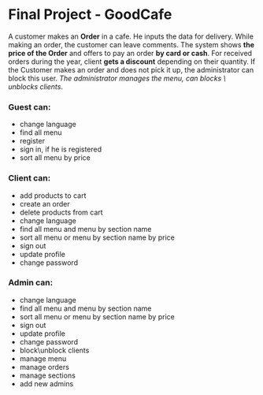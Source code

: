 # Final Project - GoodCafe

A customer makes an **Order** in a cafe. He inputs the data for delivery. 
While making  an order, the customer can leave comments. The system shows **the price of the Order** and
offers to pay an order **by card or cash**.  For  received
orders  during the year, client **gets a discount** depending on their quantity. 
If the Customer makes an order and does not pick it up, 
the administrator can block this user. *The administrator manages the menu, can
blocks \ unblocks  clients*.

### Guest can:
- change language
- find all menu
- register
- sign in, if he is registered
- sort all menu by price
### Client can:
- add products to cart
- create an order
- delete products from cart
- change language
- find all menu and menu by section name
- sort all menu or menu by section name by price
- sign out
- update profile
- change password
### Admin can:
- change language
- find all menu and menu by section name
- sort all menu or menu by section name by price
- sign out
- update profile
- change password
- block\unblock clients
- manage menu
- manage orders
- manage sections
- add new admins

